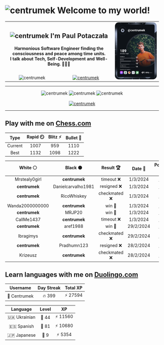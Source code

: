 <h1>
  <img
    src="https://emojis.slackmojis.com/emojis/images/1531849430/4246/blob-sunglasses.gif"
    width="30"
    alt="centrumek"
  />
  Welcome to my world!
</h1>

<table>
  <tbody>
    <tr>
      <td align="center" width="70%" colspan="2">
        <h2>
          <img
            src="https://raw.githubusercontent.com/MartinHeinz/MartinHeinz/master/wave.gif"
            width="30px"
            alt="centrumek"
          />
          I'm Paul Potaczała
        </h2>
        <h4>
          Harmonious Software Engineer finding the consciousness and peace among time units.
          <br/>
          I talk about Tech, Self-Development and Well-Being. 🌿🧘🚀
        </h4>
      </td>
      <td width="30%" rowspan="2">
        <a href="https://app.daily.dev/centrumek">
          <img
            src="./devcard.svg"
            alt="centrumek"
          />
        </a>
      </td>
    </tr>
    <tr align="center">
      <td>
        <img
          src="https://komarev.com/ghpvc/?username=centrumek&label=visitors&color=0e75b6&style=flat"
          alt="centrumek"
        >
      </td>
      <td>
        <a href="https://stackoverflow.com/users/14496012/centrumek">
          <img
            src="https://stackoverflow.com/users/flair/14496012.png?theme=dark"
            alt="centrumek"
          >
        </a>
      </td>
    </tr>
  </tbody>
</table>

---
<div align="center">
  <img 
    src="https://github-readme-stats.vercel.app/api?username=centrumek&show_icons=true&count_private=true&theme=dark&hide_border=true&hide=issues,contribs&bg_color=00000000"
    alt="centrumek"
  />
  <img
    src="https://github-readme-stats.vercel.app/api/top-langs/?username=centrumek&layout=compact&hide_border=true&theme=dark&bg_color=00000000&langs_count=6&exclude_repo=air-statistic-app"
    alt="centrumek"
  />
  <img 
    src="https://github-readme-streak-stats.herokuapp.com?user=centrumek&theme=dark&hide_border=true&background=FFFFFF00"
    alt="centrumek"
  />
  <br/>
  <br/>
  <a href="https://www.buymeacoffee.com/centrumek">
    <img
      src="https://cdn.buymeacoffee.com/buttons/v2/default-orange.png"
      height="50"
      width="210"
      alt="centrumek"
    />
  </a>
</div>

---

## Play with me on [Chess.com](https://www.chess.com/member/centrumek)

<div align="center">
<!--START_SECTION:chessStats-->
<!-- Automatically generated with https://github.com/Balastrong/chess-stats-action -->

| Type | Rapid ⏲️ | Blitz ⚡ | Bullet 🔫 |
|:---:|:---:|:---:|:---:|
| Current | 1007 | 959 | 1110 |
| Best | 1132 | 1098 | 1222 |

| White ⚪ | Black ⚫ | Result 🏆 | Date 📅 | Position 🗺️ | Type 🕕 |
|:---:|:---:|:---:|:---:|:---:|:---:|
| Mrstealy0girl | **centrumek** | timeout ❌ | 1/3/2024 | <a href="http://www.ee.unb.ca/cgi-bin/tervo/fen.pl?select=8/8/8/8/3P1P1k/6RP/5PK1/8 b - -">Link</a> | Bullet |
| **centrumek** | Danielcarvalho1981 | resigned ❌ | 1/3/2024 | <a href="http://www.ee.unb.ca/cgi-bin/tervo/fen.pl?select=r7/pbpp3p/1p1kp3/8/2P3q1/8/P6K/8 w - -">Link</a> | Bullet |
| **centrumek** | RicoWhiskey | checkmated ❌ | 1/3/2024 | <a href="http://www.ee.unb.ca/cgi-bin/tervo/fen.pl?select=8/pp3p1k/5Pp1/4PbK1/6rP/8/PP6/2R5 w - -">Link</a> | Bullet |
| Wanda2000000000 | **centrumek** | win 🥇 | 1/3/2024 | <a href="http://www.ee.unb.ca/cgi-bin/tervo/fen.pl?select=3rr3/p1q3pp/1pk5/2n5/6Q1/P5P1/1P3P1P/2R2RK1 w - -">Link</a> | Bullet |
| **centrumek** | MRJP20 | win 🥇 | 1/3/2024 | <a href="http://www.ee.unb.ca/cgi-bin/tervo/fen.pl?select=8/8/2k1R3/1p4R1/5r2/1BPb4/PP4P1/6K1 b - -">Link</a> | Bullet |
| CallMe1437 | **centrumek** | timeout ❌ | 1/3/2024 | <a href="http://www.ee.unb.ca/cgi-bin/tervo/fen.pl?select=8/5k2/p7/7p/PP1P1B2/2K2P2/3N4/6R1 b - -">Link</a> | Bullet |
| **centrumek** | aref1988 | win 🥇 | 29/2/2024 | <a href="http://www.ee.unb.ca/cgi-bin/tervo/fen.pl?select=1rb2rk1/p2n1p1p/2n1p1p1/1N1pP3/P5P1/4P3/1BP1B2P/R4RK1 b - -">Link</a> | Bullet |
| Ibragimys | **centrumek** | checkmated ❌ | 29/2/2024 | <a href="http://www.ee.unb.ca/cgi-bin/tervo/fen.pl?select=r6r/5Q1R/p2p1bk1/3Pp1p1/1P2Pp1p/P4P1P/6P1/5RK1 b - -">Link</a> | Bullet |
| **centrumek** | Pradhumn123 | resigned ❌ | 28/2/2024 | <a href="http://www.ee.unb.ca/cgi-bin/tervo/fen.pl?select=r1b1k1nr/pppp1ppp/2n5/1B6/8/2N1PN2/P1PB1PPP/q3K2R w Kkq -">Link</a> | Bullet |
| Krizeusz | **centrumek** | checkmated ❌ | 28/2/2024 | <a href="http://www.ee.unb.ca/cgi-bin/tervo/fen.pl?select=7B/8/5RQ1/p6R/2p5/P1p3Pk/2P4P/6K1 b - -">Link</a> | Bullet |

<!--END_SECTION:chessStats-->
</div>

## Learn languages with me on [Duolingo.com](https://www.duolingo.com/profile/Centrumek)

<div align="center">
<!--START_SECTION:duolingoStats-->
<!-- Automatically generated with https://github.com/centrumek/duolingo-readme-stats-->

| Username | Day Streak | Total XP |
|:---:|:---:|:---:|
| 👤 Centrumek | 🔥 399 | ⚡ 27594 |

| Language | Level | XP |
|:---:|:---:|:---:|
| 🇺🇦 Ukrainian | 👑 44 | ⚡ 11560 |
| 🇪🇸 Spanish | 👑 81 | ⚡ 10680 |
| 🇯🇵 Japanese | 👑 9 | ⚡ 5354 |

<!--END_SECTION:duolingoStats-->
</div>
<!--
**centrumek/centrumek** is a ✨ _special_ ✨ repository because its `README.md` (this file) appears on your GitHub profile.

Here are some ideas to get you started:

- 🔭 I’m currently working on ...
- 🌱 I’m currently learning ...
- 👯 I’m looking to collaborate on ...
- 🤔 I’m looking for help with ...
- 💬 Ask me about ...
- 📫 How to reach me: ...
- 😄 Pronouns: ...
- ⚡ Fun fact: ...
-->

